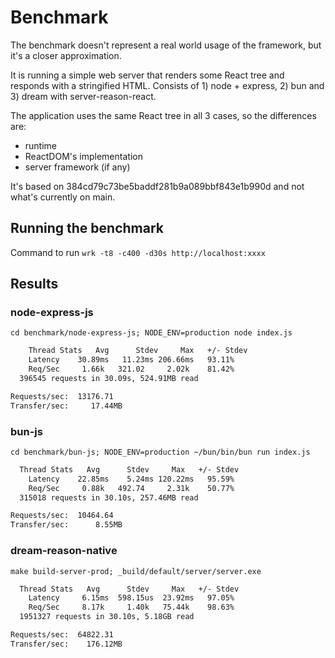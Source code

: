 # Benchmark

The benchmark doesn't represent a real world usage of the framework, but it's a closer approximation.

It is running a simple web server that renders some React tree and responds with a stringified HTML. Consists of 1) node + express, 2) bun and 3) dream with server-reason-react.

The application uses the same React tree in all 3 cases, so the differences are:

- runtime
- ReactDOM's implementation
- server framework (if any)

It's based on 384cd79c73be5baddf281b9a089bbf843e1b990d and not what's currently on main.

## Running the benchmark

Command to run `wrk -t8 -c400 -d30s http://localhost:xxxx`

## Results

### node-express-js

  ```cd benchmark/node-express-js; NODE_ENV=production node index.js```

```sh
    Thread Stats   Avg      Stdev     Max   +/- Stdev
    Latency    30.89ms   11.23ms 206.66ms   93.11%
    Req/Sec     1.66k   321.02     2.02k    81.42%
  396545 requests in 30.09s, 524.91MB read

Requests/sec:  13176.71
Transfer/sec:     17.44MB
```

### bun-js

  ```cd benchmark/bun-js; NODE_ENV=production ~/bun/bin/bun run index.js```

```sh
  Thread Stats   Avg      Stdev     Max   +/- Stdev
    Latency    22.85ms    5.24ms 120.22ms   95.59%
    Req/Sec     0.88k   492.74     2.31k    50.77%
  315018 requests in 30.10s, 257.46MB read

Requests/sec:  10464.64
Transfer/sec:      8.55MB
```

### dream-reason-native

  ```make build-server-prod; _build/default/server/server.exe```

```sh
  Thread Stats   Avg      Stdev     Max   +/- Stdev
    Latency     6.15ms  598.15us  23.92ms   97.05%
    Req/Sec     8.17k     1.40k   75.44k    98.63%
  1951327 requests in 30.10s, 5.18GB read

Requests/sec:  64822.31
Transfer/sec:    176.12MB
```
